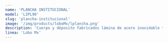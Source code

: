 ```yaml
---
name: 'PLANCHA INSTITUCIONAL'
model: 'LIPL90'
slug: 'plancha-institucional'
image: '/img/products/loboMx/lplancha.png'
description: 'Cuerpo y déposito fabricados lámina de acero inoxidable tipo 430. Plancha CR Steel A-36  totalmente sellada al marco para evitar fugas.  3 quemadores tipo flauta  de 36,000 BTU/h cada uno. Perillas  mandos en color. 3 Válvulas I.U.S.A. Depósito recolecta grasa. Peso 81 Kgs.'
linea: 'Lobo Mx'
---
```

